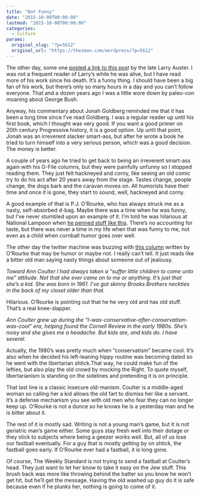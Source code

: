 ```yaml
---
title: "Not Funny"
date: "2015-10-08T00:00:00"
lastmod: "2015-10-08T00:00:00"
categories:
  - Culture
params:
  original_slug: "?p=5612"
  original_url: "https://thezman.com/wordpress/?p=5612"
---
```


The other day, some one
<a href="http://www.amnation.com/vfr/archives/004009.html"
rel="noopener" target="_blank">posted a link to this pos</a>t by the
late Larry Auster. I was not a frequent reader of Larry’s while he was
alive, but I have read more of his work since his death. It’s a funny
thing. I should have been a big fan of his work, but there’s only so
many hours in a day and you can’t follow everyone. That and a dozen
years ago I was a little wore down by paleo-con moaning about George
Bush.

Anyway, his commentary about Jonah Goldberg reminded me that it has been
a long time since I’ve read Goldberg. I was a regular reader up until
his first book, which I thought was very good. If you want a good primer
on 20th century Progressive history, it is a good option. Up until that
point, Jonah was an irreverent slacker smart-ass, but after he wrote a
book he tried to turn himself into a very serious person, which was a
good decision. The money is better.

A couple of years ago he tried to get back to being an irreverent
smart-ass again with his G-File columns, but they were painfully unfunny
so I stopped reading them. They just felt hackneyed and corny, like
seeing an old comic try to do his act after 20 years away from the
stage. Tastes change, people change, the dogs bark and the caravan moves
on. All humorists have their time and once it is gone, they start to
sound, well, hackneyed and corny.

A good example of that is P.J. O’Rourke, who has always struck me as a
nasty, self-absorbed d-bag. Maybe there was a time when he was funny,
but I’ve never stumbled upon an example of it. I’m told he was hilarious
at National Lampoon when <a
href="http://www.johnderbyshire.com/Opinions/Culture/Extras/foreigners/01.jpg"
rel="noopener" target="_blank">he penned stuff like this</a>. There’s no
accounting for taste, but there was never a time in my life when that
was funny to me, not even as a child when cornball humor goes over well.

The other day the twitter machine was buzzing with <a
href="http://www.weeklystandard.com/articles/she-said-what_1035823.html?page=1"
rel="noopener" target="_blank">this column</a> written by O’Rourke that
may be humor or maybe not. I really can’t tell. It just reads like a
bitter old man saying nasty things about someone out of jealousy.

*Toward Ann Coulter I had always taken a “suffer little children to come
unto me” attitude. Not that she ever came on to me or anything. It’s
just that she’s a kid. She was born in 1961. I’ve got skinny Brooks
Brothers neckties in the back of my closet older than that.*

Hilarious. O’Rourke is pointing out that he he very old and has old
stuff. That’s a real knee-slapper.

*Ann Coulter grew up during the
“I-was-conservative-after-conservatism-was-cool” era, helping found the
Cornell Review in the early 1980s. She’s noisy and she gives me a
headache. But kids are, and kids do. I have several.*

Actually, the 1980’s was pretty much when “conservatism” became cool.
It’s also when he decided his left-leaning hippy routine was becoming
dated so he went with the libertarian shtick.That way, he could make fun
of the lefties, but also play the old crowd by mocking the Right. To
quote myself, libertarianism is standing on the sidelines and pretending
it is on principle.

That last line is a classic insecure old-manism. Coulter is a
middle-aged woman so calling her a kid allows the old fart to dismiss
her like a servant. It’s a defense mechanism you see with old men who
fear they can no longer keep up. O’Rourke is not a dunce so he knows he
is a yesterday man and he is bitter about it.

The rest of it is mostly sad. Writing is not a young man’s game, but it
is not geriatric man’s game either. Some guys stay fresh well into their
dotage or they stick to subjects where being a geezer works well. But,
all of us lose our fastball eventually. For a guy that is mostly getting
by on shtick, the fastball goes early. If O’Rourke ever had a fastball,
it is long gone.

Of course, The Weekly Standard is not trying to send a fastball at
Coulter’s head. They just want to let her know to take it easy on the
Jew stuff. This brush back was more like throwing behind the batter so
you know he won’t get hit, but he’ll get the message. Having the old
washed up guy do it is safe because even if he plunks her, nothing is
going to come of it.
